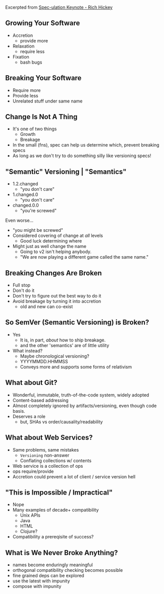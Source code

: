 Excerpted from [Spec-ulation Keynote - Rich Hickey](https://www.youtube.com/watch?v=oyLBGkS5ICk)

## Growing Your Software

* Accretion
  * provide more
* Relaxation
  * require less
* Fixation
  * bash bugs

## Breaking Your Software

* Require more
* Provide less
* Unrelated stuff under same name

## Change Is Not A Thing

* It's one of two things
  * Growth
  * Breakage
* In the small (fns), spec can help us determine which, prevent breaking specs
* As long as we don't try to do something silly like versioning specs!

## "Semantic" Versioning | "Semantics"

* 1.2.changed
  * "you don't care"
* 1.changed.0
  * "you don't care"
* changed.0.0
  * "you're screwed"

Even worse...

* "you might be screwed"
* Considered covering of change at _all_ levels
  * Good luck determining where
* Might just as well change the name
  * Going to v2 isn't helping anybody.
  * "We are now playing a different game called the same name."

## Breaking Changes Are Broken

* Full stop
* Don't do it
* Don't try to figure out the best way to do it
* Avoid breakage by turning it into accretion
  * old and new can co-exist

## So SemVer (Semantic Versioning) is Broken?

* Yes
  * It is, in part, _about_ how to ship breakage.
  * and the other 'semantics' are of little utility
* What instead?
  * Maybe chronological versioning?
   * YYYYMMDD.HHMMSS
   * Conveys more and supports some forms of relativism

## What about Git?

* Wonderful, immutable, truth-of-the-code system, widely adopted
* Content-based addressing
* Almost completely ignored by artifacts/versioning, even though code basis.
* Deserves a role
  * but, SHAs vs order/causality/readability

## What about Web Services?

* Same problems, same mistakes
  * `Versioning` non-answer
  * Conflating collections w/ contents
* Web service is a collection of ops
* ops require/provide
* Accretion could prevent a lot of client / service version hell

## "This is Impossible / Impractical"

* Nope
* Many examples of decade+ compatibility
  * Unix APIs
  * Java
  * HTML
  * Clojure?
* Compatibility a prereqisite of success?

## What is We Never Broke Anything?

* names become enduringly meaningful
* orthogonal compatibility checking becomes possible
* fine grained deps can be explored
* use the latest with impunity
* compose with impunity
